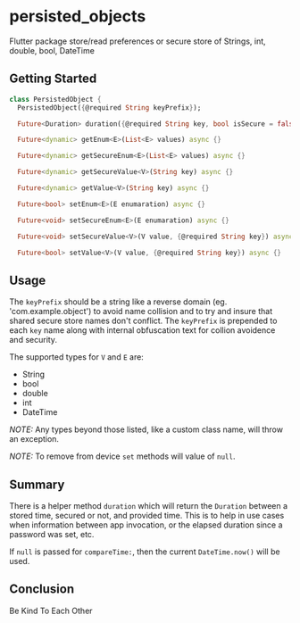 # persisted_objects

Flutter package store/read preferences or secure store of Strings, int, double, bool, DateTime

## Getting Started

```Dart
class PersistedObject {
  PersistedObject({@required String keyPrefix});

  Future<Duration> duration({@required String key, bool isSecure = false, DateTime compareTime}) async {}

  Future<dynamic> getEnum<E>(List<E> values) async {}

  Future<dynamic> getSecureEnum<E>(List<E> values) async {}

  Future<dynamic> getSecureValue<V>(String key) async {}

  Future<dynamic> getValue<V>(String key) async {}

  Future<bool> setEnum<E>(E enumaration) async {}

  Future<void> setSecureEnum<E>(E enumaration) async {}

  Future<void> setSecureValue<V>(V value, {@required String key}) async {}

  Future<bool> setValue<V>(V value, {@required String key}) async {}
```

## Usage

The `keyPrefix` should be a string like a reverse domain (eg. 'com.example.object') to avoid name collision and to try and insure that shared secure store names don't conflict. The `keyPrefix` is prepended to each `key` name along with internal obfuscation text for collion avoidence and security.

The supported types for `V` and `E` are:
- String
- bool
- double
- int
- DateTime

*NOTE:* Any types beyond those listed, like a custom class name, will throw an exception.

*NOTE:* To remove from device `set` methods will value of `null`.

## Summary

There is a helper method `duration` which will return the `Duration` between a stored time, secured or not, and provided time. This is to help in use cases when information between app invocation, or the elapsed duration since a password was set, etc.

If `null` is passed for `compareTime:`, then the current `DateTime.now()` will be used.

## Conclusion

Be Kind To Each Other
